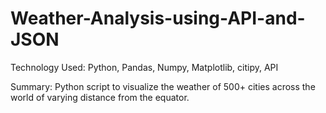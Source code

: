 # Weather-Analysis-using-API-and-JSON
 
 Technology Used: Python, Pandas, Numpy, Matplotlib, citipy, API
  
 Summary: Python script to visualize the weather of 500+ cities across the world of varying distance from the equator.
